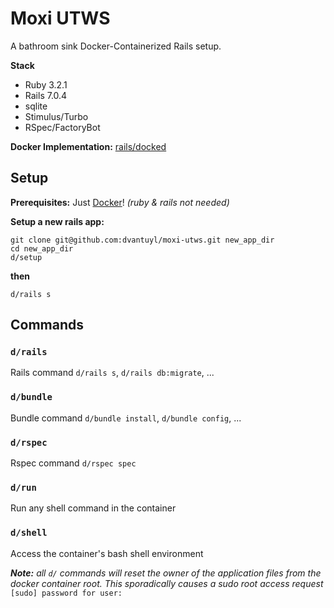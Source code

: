 # Moxi UTWS
A bathroom sink Docker-Containerized Rails setup.

**Stack**
- Ruby 3.2.1
- Rails 7.0.4
- sqlite
- Stimulus/Turbo
- RSpec/FactoryBot

**Docker Implementation:** [rails/docked](https://github.com/rails/docked)

## Setup

**Prerequisites:** Just [Docker](https://www.docker.com/)! *(ruby & rails not needed)*

**Setup a new rails app:**
```
git clone git@github.com:dvantuyl/moxi-utws.git new_app_dir
cd new_app_dir
d/setup
```
**then**
```
d/rails s
```


## Commands

### `d/rails`
Rails command `d/rails s`, `d/rails db:migrate`, ...
### `d/bundle`
Bundle command `d/bundle install`, `d/bundle config`, ...
### `d/rspec`
Rspec command `d/rspec spec`
### `d/run`
Run any shell command in the container 
### `d/shell`
Access the container's bash shell environment

***Note:** all `d/` commands will reset the owner of the application files from the docker container root. This sporadically causes a sudo root access request* `[sudo] password for user:`


